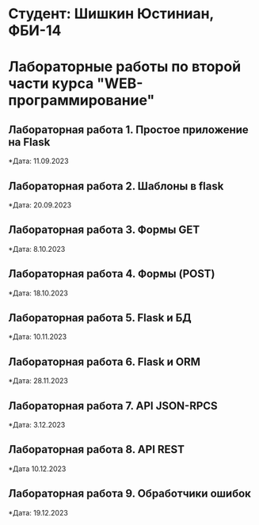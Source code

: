   # Студент: Шишкин Юстиниан, ФБИ-14

  # Лабораторные работы по второй части курса "WEB-программирование"

  ## Лабораторная работа 1. Простое приложение на Flask

  *Дата: 11.09.2023

  ## Лабораторная работа 2. Шаблоны в flask

  *Дата: 20.09.2023

  ## Лабораторная работа 3. Формы GET

  *Дата: 8.10.2023
  

  ## Лабораторная работа 4. Формы (POST)
  *Дата: 18.10.2023 
  
  ## Лабораторная работа 5. Flask и БД
  *Дата: 10.11.2023


  ## Лабораторная работа 6. Flask и ORM
  *Дата: 28.11.2023


  ## Лабораторная работа 7. API JSON-RPCS
  *Дата: 3.12.2023


  ## Лабораторная работа 8. API REST
  *Дата 10.12.2023


  ## Лабораторная работа 9. Обработчики ошибок
  *Дата: 19.12.2023

